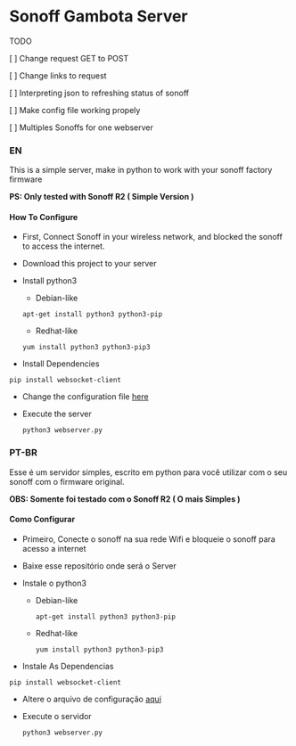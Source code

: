# Sonoff Gambota Server

TODO

[ ] Change request GET to POST

[ ] Change links to request

[ ] Interpreting json to refreshing status of sonoff

[ ] Make config file working propely

[ ] Multiples Sonoffs for one webserver

### EN

This is a simple server, make in python to work with your sonoff factory firmware

**PS: Only tested with Sonoff R2 ( Simple Version )**

#### How To Configure

- First, Connect Sonoff in your wireless network, and blocked the sonoff to access the internet.

- Download this project to your server

- Install python3
    - Debian-like

    `apt-get install python3 python3-pip`

    - Redhat-like

    `yum install python3 python3-pip3`

- Install Dependencies

 `pip install websocket-client`

- Change the configuration file [here](config.yml)

- Execute the server

  `python3 webserver.py`  


### PT-BR

Esse é um servidor simples, escrito em python para você utilizar com o seu sonoff com o firmware original.

**OBS: Somente foi testado com o Sonoff R2 ( O mais Simples )**


#### Como Configurar

- Primeiro, Conecte o sonoff na sua rede Wifi e bloqueie o sonoff para acesso a internet

- Baixe esse repositório onde será o Server

- Instale o python3

  - Debian-like

    `apt-get install python3 python3-pip`

  - Redhat-like

    `yum install python3 python3-pip3`

- Instale As Dependencias

 `pip install websocket-client`

- Altere o arquivo de configuração [aqui](config.yml)

- Execute o servidor

  `python3 webserver.py`
